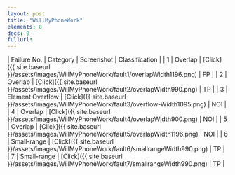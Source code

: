 ```yaml
---
layout: post
title: "WillMyPhoneWork"
elements: 0
decs: 0
fullurl: 
---
```

| Failure No. | Category | Screenshot | Classification |
| 1 | Overlap | [Click]({{ site.baseurl }}/assets/images/WillMyPhoneWork/fault1/overlapWidth1196.png) | FP |
| 2 | Overlap | [Click]({{ site.baseurl }}/assets/images/WillMyPhoneWork/fault2/overlapWidth990.png) | TP |
| 3 | Element Overflow | [Click]({{ site.baseurl }}/assets/images/WillMyPhoneWork/fault3/overflow-Width1095.png) | NOI |
| 4 | Overlap | [Click]({{ site.baseurl }}/assets/images/WillMyPhoneWork/fault4/overlapWidth900.png) | NOI |
| 5 | Overlap | [Click]({{ site.baseurl }}/assets/images/WillMyPhoneWork/fault5/overlapWidth1196.png) | NOI |
| 6 | Small-range | [Click]({{ site.baseurl }}/assets/images/WillMyPhoneWork/fault6/smallrangeWidth990.png) | TP |
| 7 | Small-range | [Click]({{ site.baseurl }}/assets/images/WillMyPhoneWork/fault7/smallrangeWidth990.png) | TP |
